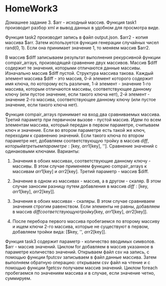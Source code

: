# HomeWork3
Домашнее задание 3.
$arr - исходный массив.
Функция task1 производит разбор xml и вывод данных в удобном для просмотра виде.

Функция task2 производит запись в файл output.json.
$arr2 - копия массива $arr.
Затем используется функция генерации случайных чисел rand(0, 1). 
Если она принимает значение 1, то меняем массив $arr2.

В массив $diff записываем результат выполнения рекурсивной функции compair_arrays, производящей сравнение двух массивов.
Массив $diff содержит те значения, которыми отличаются данные массивы.
Изначально массив $diff пустой.
Структура массива такова.
Каждый элемент массива $diff - это массив, 
0-й элемент которого содержит имя ключа, по которому есть различие,
1-й элемент - значение 1-го массива, которым отличаются массивы, соответствующее данному ключу (или пустое значение, если такого ключа нет), 
2-й элемент - значение 2-го массива, соответствующее данному ключу (или пустое значение, если такого ключа нет).

Функция compair_arrays принимает на вход два сравниваемых массива. Третий параметр при первичном вызове - пустой массив.
Идем по всем элементам массива, который передан в первом параметре, считываем ключ и значение.
Если во втором параметре есть такой же ключ, переходим к сравнению значений.
Если такого ключа по втором параметре нет, добавляем соответствующую тройку в массив $diff, который в третьем параметре:
[$key, $arr1[$key], ''].
Сравнение значений с одинаковыми ключами.
Варианты:

1. Значения в обоих массивах, соответствующие данному ключу - массивы.
В этом случае применяем функцию compair_arrays к массивам $arr1[$key] и $arr2[$key]. Третий параметр - массив $diff.

2. Значение в одном из массивах - массив, а в другом - скаляр. 
В этом случае заносим разницу путем добавления в массив $diff: [$key, $arr1[$key], $arr2[$key]].

3. Значения в обоих массивах - скаляры.
В этом случае сравниваем значения строгим равенством. Если элементы не равны, добавляем в массив $diff
соответствующую тройку [$key, $arr1[$key], $arr2[$key]].

4. После перебора первого массива пробегаемся по второму массиву и ищем ключи 2-го массива, которые не существуют в первом,
добавляем тройки вида: [$key, '', $arr2[$key]].

Функция task3 содержит параметр - количество вводимых символов.
$arr - массив значений. Циклом for добавляем в массив указанное в параметре количество значений.
Открываем файл csv на запись, с помощью функции fputcsv записываем в файл данные массива.
Затем выполняем обратную операцию: открываем csv файл на чтение и с помощью функции fgetcsv получаем массив значений.
Циклом foreach пробегаемся по значениям массива и в случае, если значение четно, суммируем.
